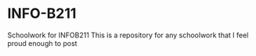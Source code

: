 # INFO-B211
Schoolwork for INFOB211
This is a repository for any schoolwork that I feel proud enough to post

